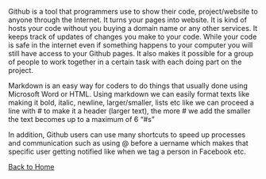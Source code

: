 Github is a tool that programmers use to show their code, project/website to anyone through the Internet. 
It turns your pages into website. It is kind of hosts your code without you buying a domain name or any 
other services. It keeps track of updates of changes you make to your code. While your code is safe in 
the internet even if something happens to your computer you will still have access to your Github pages.
It also makes it possible for a group of people to work together in a certain task with each doing part on the project.


Markdown is an easy way for coders to do things that usually done using Microsoft Word or HTML.
Using markdown we can easily format texts like making it bold, italic, newline, larger/smaller, lists etc 
like we can proceed a line with # to make it a header (larger text), the more # we add the smaller the text becomes up to a maximum of 6 “#s”


In addition, Github users can use many shortcuts to speed up processes and communication such as using @ before
a uername which makes that specific user getting notified like when we tag a person in Facebook etc.



[Back to Home](README.md)
